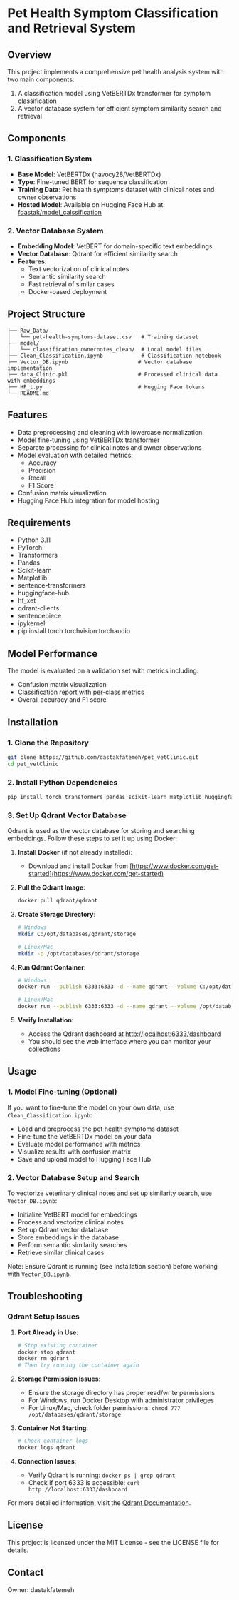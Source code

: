 # Pet Health Symptom Classification and Retrieval System

## Overview
This project implements a comprehensive pet health analysis system with two main components:
1. A classification model using VetBERTDx transformer for symptom classification
2. A vector database system for efficient symptom similarity search and retrieval

## Components

### 1. Classification System
- **Base Model**: VetBERTDx (havocy28/VetBERTDx)
- **Type**: Fine-tuned BERT for sequence classification
- **Training Data**: Pet health symptoms dataset with clinical notes and owner observations
- **Hosted Model**: Available on Hugging Face Hub at [fdastak/model_calssification](https://huggingface.co/fdastak/model_calssification)

### 2. Vector Database System
- **Embedding Model**: VetBERT for domain-specific text embeddings
- **Vector Database**: Qdrant for efficient similarity search
- **Features**: 
  - Text vectorization of clinical notes
  - Semantic similarity search
  - Fast retrieval of similar cases
  - Docker-based deployment

## Project Structure
```
├── Raw_Data/
│   └── pet-health-symptoms-dataset.csv   # Training dataset
├── model/
│   └── classification_ownernotes_clean/  # Local model files
├── Clean_Classification.ipynb            # Classification notebook
├── Vector_DB.ipynb                      # Vector database implementation
├── data_Clinic.pkl                      # Processed clinical data with embeddings
├── HF_t.py                              # Hugging Face tokens
└── README.md
```

## Features
- Data preprocessing and cleaning with lowercase normalization
- Model fine-tuning using VetBERTDx transformer
- Separate processing for clinical notes and owner observations
- Model evaluation with detailed metrics:
  - Accuracy
  - Precision
  - Recall
  - F1 Score
- Confusion matrix visualization
- Hugging Face Hub integration for model hosting

## Requirements
- Python 3.11
- PyTorch
- Transformers
- Pandas
- Scikit-learn
- Matplotlib
- sentence-transformers
- huggingface-hub
- hf_xet
- qdrant-clients
- sentencepiece
- ipykernel
- pip install torch torchvision torchaudio


## Model Performance
The model is evaluated on a validation set with metrics including:
- Confusion matrix visualization
- Classification report with per-class metrics
- Overall accuracy and F1 score

## Installation

### 1. Clone the Repository
```bash
git clone https://github.com/dastakfatemeh/pet_vetClinic.git
cd pet_vetClinic
```

### 2. Install Python Dependencies
```bash
pip install torch transformers pandas scikit-learn matplotlib huggingface qdrant-client
```

### 3. Set Up Qdrant Vector Database
Qdrant is used as the vector database for storing and searching embeddings. Follow these steps to set it up using Docker:

1. **Install Docker** (if not already installed):
   - Download and install Docker from [https://www.docker.com/get-started](https://www.docker.com/get-started)

2. **Pull the Qdrant Image**:
   ```bash
   docker pull qdrant/qdrant
   ```

3. **Create Storage Directory**:
   ```bash
   # Windows
   mkdir C:/opt/databases/qdrant/storage

   # Linux/Mac
   mkdir -p /opt/databases/qdrant/storage
   ```

4. **Run Qdrant Container**:
   ```bash
   # Windows
   docker run --publish 6333:6333 -d --name qdrant --volume C:/opt/databases/qdrant/storage:/qdrant/storage qdrant/qdrant

   # Linux/Mac
   docker run --publish 6333:6333 -d --name qdrant --volume /opt/databases/qdrant/storage:/qdrant/storage qdrant/qdrant
   ```

5. **Verify Installation**:
   - Access the Qdrant dashboard at [http://localhost:6333/dashboard](http://localhost:6333/dashboard)
   - You should see the web interface where you can monitor your collections

## Usage

### 1. Model Fine-tuning (Optional)
If you want to fine-tune the model on your own data, use `Clean_Classification.ipynb`:
- Load and preprocess the pet health symptoms dataset
- Fine-tune the VetBERTDx model on your data
- Evaluate model performance with metrics
- Visualize results with confusion matrix
- Save and upload model to Hugging Face Hub

### 2. Vector Database Setup and Search
To vectorize veterinary clinical notes and set up similarity search, use `Vector_DB.ipynb`:
- Initialize VetBERT model for embeddings
- Process and vectorize clinical notes
- Set up Qdrant vector database
- Store embeddings in the database
- Perform semantic similarity searches
- Retrieve similar clinical cases

Note: Ensure Qdrant is running (see Installation section) before working with `Vector_DB.ipynb`.

## Troubleshooting

### Qdrant Setup Issues
1. **Port Already in Use**:
   ```bash
   # Stop existing container
   docker stop qdrant
   docker rm qdrant
   # Then try running the container again
   ```

2. **Storage Permission Issues**:
   - Ensure the storage directory has proper read/write permissions
   - For Windows, run Docker Desktop with administrator privileges
   - For Linux/Mac, check folder permissions: `chmod 777 /opt/databases/qdrant/storage`

3. **Container Not Starting**:
   ```bash
   # Check container logs
   docker logs qdrant
   ```

4. **Connection Issues**:
   - Verify Qdrant is running: `docker ps | grep qdrant`
   - Check if port 6333 is accessible: `curl http://localhost:6333/dashboard`

For more detailed information, visit the [Qdrant Documentation](https://qdrant.tech/documentation/).

## License
This project is licensed under the MIT License - see the LICENSE file for details.

## Contact
Owner: dastakfatemeh
